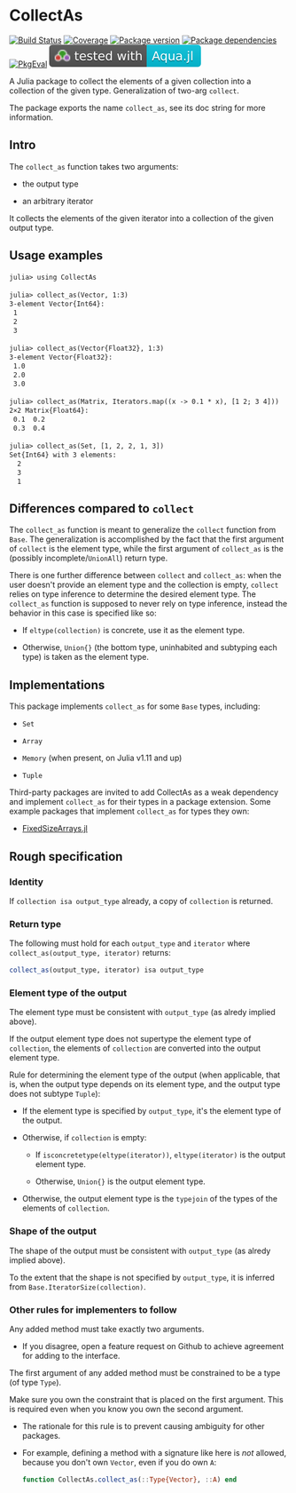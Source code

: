 # CollectAs

[![Build Status](https://github.com/JuliaCollections/CollectAs.jl/actions/workflows/CI.yml/badge.svg?branch=main)](https://github.com/JuliaCollections/CollectAs.jl/actions/workflows/CI.yml?query=branch%3Amain)
[![Coverage](https://codecov.io/gh/JuliaCollections/CollectAs.jl/branch/main/graph/badge.svg)](https://codecov.io/gh/JuliaCollections/CollectAs.jl)
[![Package version](https://juliahub.com/docs/General/CollectAs/stable/version.svg)](https://juliahub.com/ui/Packages/General/CollectAs)
[![Package dependencies](https://juliahub.com/docs/General/CollectAs/stable/deps.svg)](https://juliahub.com/ui/Packages/General/CollectAs?t=2)
[![PkgEval](https://JuliaCI.github.io/NanosoldierReports/pkgeval_badges/C/CollectAs.svg)](https://JuliaCI.github.io/NanosoldierReports/pkgeval_badges/C/CollectAs.html)
[![Aqua](https://raw.githubusercontent.com/JuliaTesting/Aqua.jl/master/badge.svg)](https://github.com/JuliaTesting/Aqua.jl)

A Julia package to collect the elements of a given collection into a collection of the given type. Generalization of two-arg `collect`.

The package exports the name `collect_as`, see its doc string for more information.

## Intro

The `collect_as` function takes two arguments:

* the output type

* an arbitrary iterator

It collects the elements of the given iterator into a collection of the given output type.

## Usage examples

```julia-repl
julia> using CollectAs

julia> collect_as(Vector, 1:3)
3-element Vector{Int64}:
 1
 2
 3

julia> collect_as(Vector{Float32}, 1:3)
3-element Vector{Float32}:
 1.0
 2.0
 3.0

julia> collect_as(Matrix, Iterators.map((x -> 0.1 * x), [1 2; 3 4]))
2×2 Matrix{Float64}:
 0.1  0.2
 0.3  0.4

julia> collect_as(Set, [1, 2, 2, 1, 3])
Set{Int64} with 3 elements:
  2
  3
  1
```

## Differences compared to `collect`

The `collect_as` function is meant to generalize the `collect` function from `Base`. The generalization is accomplished by the fact that the first argument of `collect` is the element type, while the first argument of `collect_as` is the (possibly incomplete/`UnionAll`) return type.

There is one further difference between `collect` and `collect_as`: when the user doesn't provide an element type and the collection is empty, `collect` relies on type inference to determine the desired element type. The `collect_as` function is supposed to never rely on type inference, instead the behavior in this case is specified like so:

* If `eltype(collection)` is concrete, use it as the element type.

* Otherwise, `Union{}` (the bottom type, uninhabited and subtyping each type) is taken as the element type.

## Implementations

This package implements `collect_as` for some `Base` types, including:

* `Set`

* `Array`

* `Memory` (when present, on Julia v1.11 and up)

* `Tuple`

Third-party packages are invited to add CollectAs as a weak dependency and implement `collect_as` for their types in a package extension. Some example packages that implement `collect_as` for types they own:

* [FixedSizeArrays.jl](https://github.com/JuliaArrays/FixedSizeArrays.jl)

## Rough specification

### Identity

If `collection isa output_type` already, a copy of `collection` is returned.

### Return type

The following must hold for each `output_type` and `iterator` where `collect_as(output_type, iterator)` returns:

```julia
collect_as(output_type, iterator) isa output_type
```

### Element type of the output

The element type must be consistent with `output_type` (as alredy implied above).

If the output element type does not supertype the element type of `collection`, the elements of `collection` are converted into the output element type.

Rule for determining the element type of the output (when applicable, that is, when the output type depends on its element type, and the output type does not subtype `Tuple`):

* If the element type is specified by `output_type`, it's the element type of the output.

* Otherwise, if `collection` is empty:

    * If `isconcretetype(eltype(iterator))`, `eltype(iterator)` is the output element type.

    * Otherwise, `Union{}` is the output element type.

* Otherwise, the output element type is the `typejoin` of the types of the elements of `collection`.

### Shape of the output

The shape of the output must be consistent with `output_type` (as alredy implied above).

To the extent that the shape is not specified by `output_type`, it is inferred from `Base.IteratorSize(collection)`.

### Other rules for implementers to follow

Any added method must take exactly two arguments.

* If you disagree, open a feature request on Github to achieve agreement for adding to the interface.

The first argument of any added method must be constrained to be a type (of type `Type`).

Make sure you own the constraint that is placed on the first argument. This is required even when you know you own the second argument.

* The rationale for this rule is to prevent causing ambiguity for other packages.

* For example, defining a method with a signature like here is *not* allowed, because you don't own `Vector`, even if you do own `A`:

  ```julia
  function CollectAs.collect_as(::Type{Vector}, ::A) end
  ```
